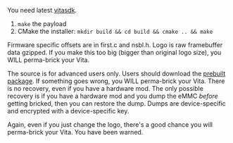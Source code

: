 You need latest [vitasdk](https://vitasdk.org/).

1. `make` the payload
2. CMake the installer: `mkdir build && cd build && cmake .. && make`

Firmware specific offsets are in first.c and nsbl.h. Logo is raw framebuffer data gzipped. If you make this too big (bigger than original logo size), you WILL perma-brick your Vita.

The source is for advanced users only. Users should download the [prebuilt package](https://enso.henkaku.xyz/). If something goes wrong, you WILL perma-brick your Vita. There is no recovery, even if you have a hardware mod. The only possible recovery is if you have a hardware mod and you dump the eMMC _before_ getting bricked, then you can restore the dump. Dumps are device-specific and encrypted with a device-specific key.

Again, even if you just change the logo, there's a good chance you will perma-brick your Vita. You have been warned.
